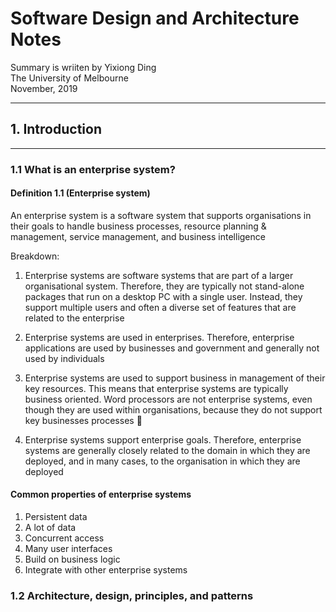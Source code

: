 # Software Design and Architecture Notes

Summary is wriiten by Yixiong Ding  
The University of Melbourne  
November, 2019   

- - -
## 1. Introduction
- - -

### 1.1 What is an enterprise system?

#### Definition 1.1 (Enterprise system)

An enterprise system is a software system that supports organisations in their goals to handle business processes, resource planning & management, service management, and business intelligence

Breakdown:

1. Enterprise systems are software systems that are part of a larger organisational system. Therefore, they are typically not stand-alone packages that run on a desktop PC with a single user. Instead, they support multiple users and often a diverse set of features that are related to the enterprise

2. Enterprise systems are used in enterprises. Therefore, enterprise applications are used by businesses and government and generally not used by individuals

3. Enterprise systems are used to support business in management of their key resources. This means that enterprise systems are typically business oriented. Word processors are not enterprise systems, even though they are used within organisations, because they do not support key businesses processes

4. Enterprise systems support enterprise goals. Therefore, enterprise systems are generally closely related to the domain in which they are deployed, and in many cases, to the organisation in which they are deployed

#### Common properties of enterprise systems

1. Persistent data
2. A lot of data
3. Concurrent access
4. Many user interfaces
5. Build on business logic
6. Integrate with other enterprise systems

### 1.2 Architecture, design, principles, and patterns
